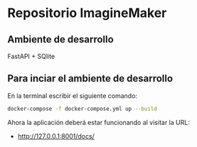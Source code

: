 # Repositorio ImagineMaker

## Ambiente de desarrollo
FastAPI + SQlite

## Para inciar el ambiente de desarrollo
En la terminal escribir el siguiente comando:

```bash
docker-compose -f docker-compose.yml up --build
```
Ahora la aplicación deberá estar funcionando al visitar la URL: 
* http://127.0.0.1:8001/docs/

